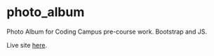 # photo_album
Photo Album for Coding Campus pre-course work. Bootstrap and JS.

Live site <a href="https://ervinkleitz.github.io/photo_album">here</a>.
